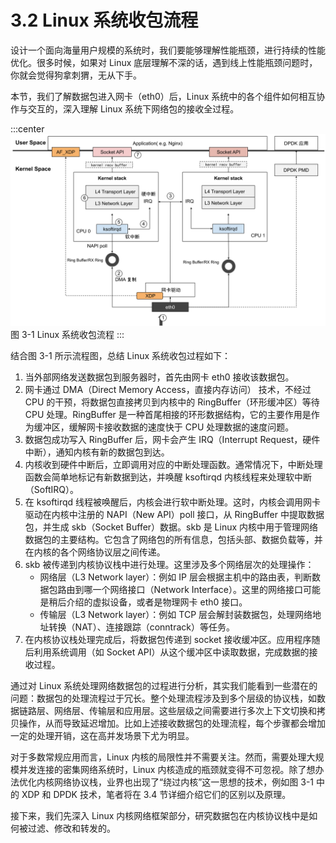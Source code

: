 # 3.2 Linux 系统收包流程

设计一个面向海量用户规模的系统时，我们要能够理解性能瓶颈，进行持续的性能优化。很多时候，如果对 Linux 底层理解不深的话，遇到线上性能瓶颈问题时，你就会觉得狗拿刺猬，无从下手。

本节，我们了解数据包进入网卡（eth0）后，Linux 系统中的各个组件如何相互协作与交互的，深入理解 Linux 系统下网络包的接收全过程。

:::center
  ![](../assets/networking.svg)<br/>
图 3-1 Linux 系统收包流程
:::

结合图 3-1 所示流程图，总结 Linux 系统收包过程如下：

1. 当外部网络发送数据包到服务器时，首先由网卡 eth0 接收该数据包。
2. 网卡通过 DMA（Direct Memory Access，直接内存访问） 技术，不经过 CPU 的干预，将数据包直接拷贝到内核中的 RingBuffer（环形缓冲区）等待 CPU 处理。RingBuffer 是一种首尾相接的环形数据结构，它的主要作用是作为缓冲区，缓解网卡接收数据的速度快于 CPU 处理数据的速度问题。
3. 数据包成功写入 RingBuffer 后，网卡会产生 IRQ（Interrupt Request，硬件中断），通知内核有新的数据包到达。
4. 内核收到硬件中断后，立即调用对应的中断处理函数。通常情况下，中断处理函数会简单地标记有新数据到达，并唤醒 ksoftirqd 内核线程来处理软中断（SoftIRQ）。
5. 在 ksoftirqd 线程被唤醒后，内核会进行软中断处理。这时，内核会调用网卡驱动在内核中注册的 NAPI（New API）poll 接口，从 RingBuffer 中提取数据包，并生成 skb（Socket Buffer）数据。skb 是 Linux 内核中用于管理网络数据包的主要结构。它包含了网络包的所有信息，包括头部、数据负载等，并在内核的各个网络协议层之间传递。
6. skb 被传递到内核协议栈中进行处理。这里涉及多个网络层次的处理操作：
	- 网络层（L3 Network layer）：例如 IP 层会根据主机中的路由表，判断数据包路由到哪一个网络接口（Network Interface）。这里的网络接口可能是稍后介绍的虚拟设备，或者是物理网卡 eth0 接口。
	- 传输层（L3 Network layer）：例如 TCP 层会解封装数据包，处理网络地址转换（NAT）、连接跟踪（conntrack）等任务。
7. 在内核协议栈处理完成后，将数据包传递到 socket 接收缓冲区。应用程序随后利用系统调用（如 Socket API）从这个缓冲区中读取数据，完成数据的接收过程。


通过对 Linux 系统处理网络数据包的过程进行分析，其实我们能看到一些潜在的问题：数据包的处理流程过于冗长。整个处理流程涉及到多个层级的协议栈，如数据链路层、网络层、传输层和应用层。这些层级之间需要进行多次上下文切换和拷贝操作，从而导致延迟增加。比如上述接收数据包的处理流程，每个步骤都会增加一定的处理开销，这在高并发场景下尤为明显。

对于多数常规应用而言，Linux 内核的局限性并不需要关注。然而，需要处理大规模并发连接的密集网络系统时，Linux 内核造成的瓶颈就变得不可忽视。除了想办法优化内核网络协议栈，业界也出现了“绕过内核”这一思想的技术，例如图 3-1 中的 XDP 和 DPDK 技术，笔者将在 3.4 节详细介绍它们的区别以及原理。

接下来，我们先深入 Linux 内核网络框架部分，研究数据包在内核协议栈中是如何被过滤、修改和转发的。